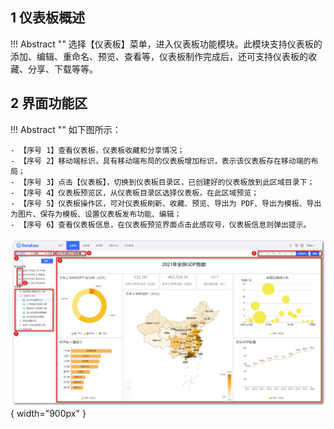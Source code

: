 ## 1 仪表板概述

!!! Abstract ""
	选择【仪表板】菜单，进入仪表板功能模块。此模块支持仪表板的添加、编辑、重命名、预览、查看等，仪表板制作完成后，还可支持仪表板的收藏、分享、下载等等。

## 2 界面功能区

!!! Abstract ""
	如下图所示：

	- 【序号 1】查看仪表板，仪表板收藏和分享情况；
	- 【序号 2】移动端标识，具有移动端布局的仪表板增加标识，表示该仪表板存在移动端的布局；
	- 【序号 3】点击【仪表板】，切换到仪表板目录区，已创建好的仪表板放到此区域目录下；
	- 【序号 4】仪表板预览区，从仪表板目录区选择仪表板，在此区域预览；
	- 【序号 5】仪表板操作区，可对仪表板刷新、收藏、预览、导出为 PDF、导出为模板、导出为图片、保存为模板、设置仪表板发布功能、编辑；
	- 【序号 6】查看仪表板信息，在仪表板预览界面点击此感叹号，仪表板信息则弹出提示。


![界面功能区](../img/dashboard_generation/界面功能区.png){ width="900px" }
